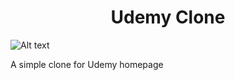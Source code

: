 <h1 align="center">Udemy Clone </h1>

![Alt text](http:https://imgur.com/a/CtweWhT//full/path/to/img.jpg "Optional title")

<p>A simple clone for Udemy homepage <p> 
  
  

